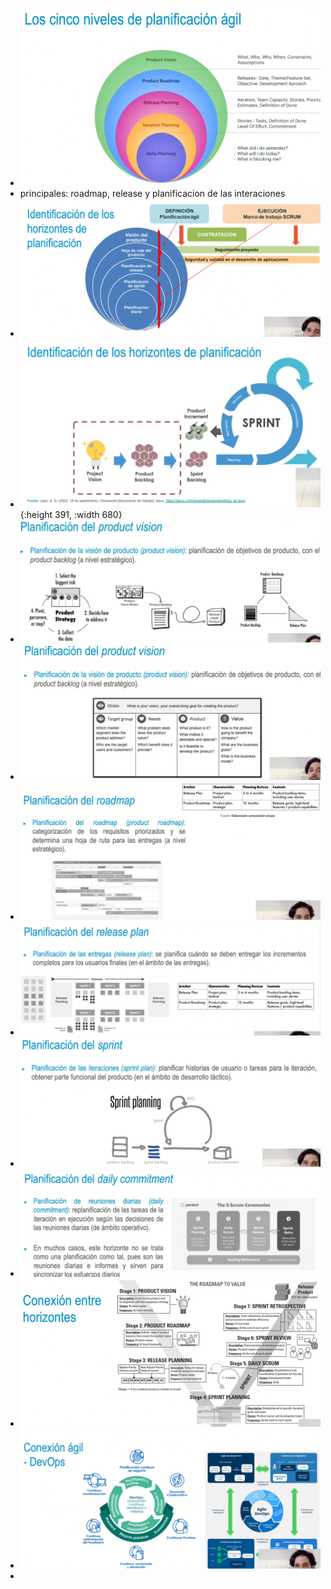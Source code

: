 - ![image.png](../assets/image_1730829380668_0.png)
- principales: roadmap, release y planificacion de las interaciones
- ![image.png](../assets/image_1730829562721_0.png)
- ![image.png](../assets/image_1730829573248_0.png){:height 391, :width 680}
- ![image.png](../assets/image_1730829607032_0.png)
- ![image.png](../assets/image_1730830546631_0.png)
- ![image.png](../assets/image_1730830587683_0.png)
- ![image.png](../assets/image_1730830677198_0.png)
- ![image.png](../assets/image_1730830786422_0.png)
- ![image.png](../assets/image_1730830895925_0.png)
- ![image.png](../assets/image_1730830967773_0.png)
- ![image.png](../assets/image_1730830982262_0.png)
-